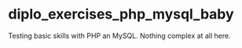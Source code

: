 # diplo_exercises_php_mysql_baby
Testing basic skills with PHP an MySQL. Nothing complex at all here.
